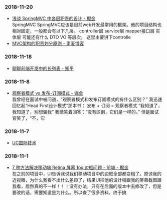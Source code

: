 ### 2018-11-20 <br/>
+ [浅谈 SpringMVC 中各层职责的设计 - 掘金](https://juejin.im/post/5b1c8ca66fb9a01e266b8a9c) <br/>
    SpringMVC SpringMVC应该是目前web开发最常用的框架。他的项目结构也相对固定，一般都会有以下几层。 controller层 service层 mapper接口层 实体层 可能还有什么 DTO VO 等层次。 这里主要讲下controlle <br/>
+ [MVC架构的职责划分原则 - 歪麦博客](https://www.awaimai.com/873.html) <br/>
### 2018-11-18 <br/>
+ [聊聊前端开发中的长列表 - 知乎](https://zhuanlan.zhihu.com/p/26022258) <br/>
### 2018-11-8 <br/>
+ [观察者模式 vs 发布-订阅模式 - 掘金](https://juejin.im/post/5a14e9edf265da4312808d86) <br/>
    我曾经在面试中被问道，“观察者模式和发布订阅模式的有什么区别？” 我迅速回忆起“Head First设计模式”那本书： 发布 + 订阅 = 观察者模式 “我知道了，我知道了，别想骗我” 我微笑着回答：“没有区别，它们是一样的。” 但是面试官笑了，“不，它 <br/>
### 2018-11-7 <br/>
+ [UC国际技术](https://mp.weixin.qq.com/s?__biz=MzU0Nzk1MTg5OA==&mid=2247484137&idx=1&sn=8dc25f8de7d359549520c9f198721408) <br/>
### 2018-11-1 <br/>
+ [7 种方法解决移动端 Retina 屏幕 1px 边框问题 - 前端 - 掘金](https://juejin.im/entry/584e427361ff4b006cd22c7c) <br/>
    在之前的项目中，UI告诉我说我们移动项目中的边框全部都变粗了。原谅我的近视眼，为什么我看不出什么差距了，结果UI把他的设计稿跟我的屏幕截图跟我看，居然真的不一样！！！没有办法，只有在后面的版本中去修改了，但是要改的话，需要知道是为什么。所以查了很多资料，终于搞 <br/>